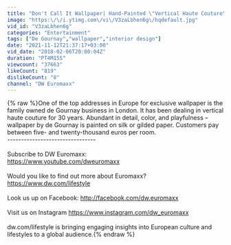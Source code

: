 ```yaml
---
title: "Don't Call It Wallpaper| Hand-Painted \"Vertical Haute Couture\" by de Gournay"
image: "https:\/\/i.ytimg.com\/vi\/V3zaLbhen6g\/hqdefault.jpg"
vid_id: "V3zaLbhen6g"
categories: "Entertainment"
tags: ["De Gournay","wallpaper","interior design"]
date: "2021-11-12T21:37:17+03:00"
vid_date: "2018-02-06T20:00:04Z"
duration: "PT4M15S"
viewcount: "37663"
likeCount: "819"
dislikeCount: "8"
channel: "DW Euromaxx"
---
```

{% raw %}One of the top addresses in Europe for exclusive wallpaper is the family owned de Gournay business in London. It has been dealing in vertical haute couture for 30 years. Abundant in detail, color, and playfulness – wallpaper by de Gournay is painted on silk or gilded paper. Customers pay between five- and twenty-thousand euros per room.<br />--------------------------------<br /><br />Subscribe to DW Euromaxx: <br /><a rel="nofollow" target="blank" href="https://www.youtube.com/dweuromaxx">https://www.youtube.com/dweuromaxx</a><br /><br />Would you like to find out more about Euromaxx?  <br /><a rel="nofollow" target="blank" href="https://www.dw.com/lifestyle">https://www.dw.com/lifestyle</a><br /><br />Look us up on Facebook: <a rel="nofollow" target="blank" href="http://facebook.com/dw.euromaxx">http://facebook.com/dw.euromaxx</a><br /><br />Visit us on Instagram <a rel="nofollow" target="blank" href="https://www.instagram.com/dw_euromaxx">https://www.instagram.com/dw_euromaxx</a><br /><br />dw.com/lifestyle is bringing engaging insights into European culture and lifestyles to a global audience.{% endraw %}
